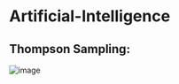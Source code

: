 # Artificial-Intelligence

## Thompson Sampling:
![image](https://user-images.githubusercontent.com/37297153/152691495-550dd6eb-a2cd-4d86-a32b-b65cba31556b.png)
